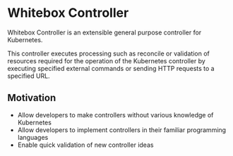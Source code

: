 # Whitebox Controller

Whitebox Controller is an extensible general purpose controller for Kubernetes.

This controller executes processing such as reconcile or validation of resources required for the operation of the Kubernetes controller by executing specified external commands or sending HTTP requests to a specified URL.

## Motivation

- Allow developers to make controllers without various knowledge of Kubernetes
- Allow developers to implement controllers in their familiar programming languages
- Enable quick validation of new controller ideas
